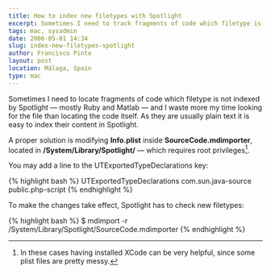 ```yaml
---
title: How to index new filetypes with Spotlight
excerpt: Sometimes I need to track fragments of code which filetype is not indexed by Spotlight.
tags: mac, sysadmin
date: 2006-05-01 14:34
slug: index-new-filetypes-spotlight
author: Francisco Pinto
layout: post
location: Málaga, Spain
type: mac
---
```


Sometimes I need to locate fragments of code which filetype is not indexed by Spotlight — mostly Ruby and Matlab — and I waste more my time looking for the file than locating the code itself. As they are usually plain text it is easy to index their content in Spotlight.

A proper solution is modifying **Info.plist** inside **SourceCode.mdimporter**, located in **/System/Library/Spotlight/** — which requires root privileges[^fn1].

You may add a line to the UTExportedTypeDeclarations key:

{% highlight bash %}
<key>UTExportedTypeDeclarations</key>
<array>
	<string>com.sun.java-source</string>
	<string>public.php-script</string>
</array>
{% endhighlight %}

To make the changes take effect, Spotlight has to check new filetypes:

{% highlight bash %}
$ mdimport -r /System/Library/Spotlight/SourceCode.mdimporter
{% endhighlight %}


[^fn1]: In these cases having installed XCode can be very helpful, since some plist files are pretty messy.
